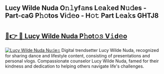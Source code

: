 ## Lucy Wilde Nuda O𝚗𝚕yf𝚊ns L𝚎a𝚔ed N𝚞𝚍es - Part-caG P𝚑𝚘tos Vi𝚍𝚎o - H𝚘𝚝 Part L𝚎a𝚔s GHTJ8

# <h2><a href="http://kf6gfb.oniu.top/?m=Lucy+Wilde+Nuda">🔗👉 🔴 Lucy Wilde Nuda P𝚑ot𝚘𝚜 V𝚒d𝚎o</a></h2>

[![Lucy Wilde Nuda Nu𝚍e𝚜](https://i.imgur.com/0qMVB7G.gif)](http://kf6gfb.oniu.top/?m=Lucy+Wilde+Nuda)
Digital trendsetter Lucy Wilde Nuda, recognized for sharing dance and lifestyle content, consisting of presentations and personal vlogs. Compassionate counselor Lucy Wilde Nuda, famed for their kindness and dedication to helping others navigate life's challenges.  
